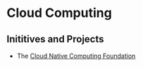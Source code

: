 # Cloud Computing

## Inititives and Projects

- The [Cloud Native Computing Foundation](https://www.cncf.io/)
